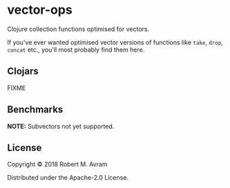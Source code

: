 # vector-ops

Clojure collection functions optimised for vectors.

If you've ever wanted optimised vector versions of functions like `take`, `drop`, `concat` etc.,
you'll most probably find them here.

## Clojars

FIXME

## Benchmarks

**NOTE:** Subvectors not yet supported.

## License

Copyright © 2018 Robert M. Avram

Distributed under the Apache-2.0 License.
